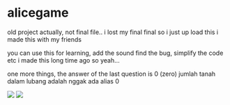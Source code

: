 # alicegame
old project actually, not final file..
i lost my final final so i just up load this
i made this with my friends

you can use this for learning, add the sound find the bug, simplify the code etc
i made this long time ago so yeah...

one more things, the answer of the last question is 0 (zero)
jumlah tanah dalam lubang adalah nggak ada alias 0

<img src="https://user-images.githubusercontent.com/54773479/92541025-1d97ca00-f26f-11ea-898c-9912bb096698.PNG">

<img src="https://user-images.githubusercontent.com/54773479/92541027-1ffa2400-f26f-11ea-95b2-a02edf0262ab.PNG">
